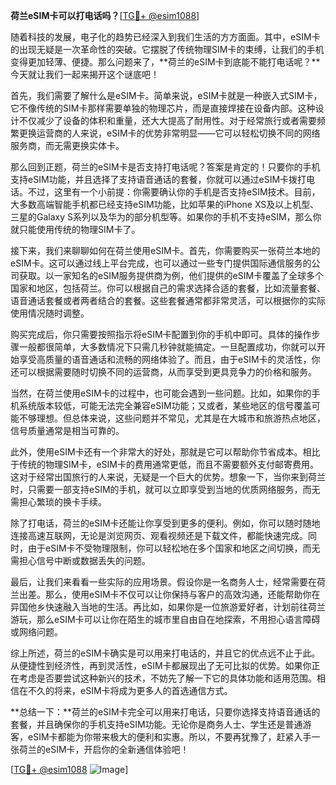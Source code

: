 **荷兰eSIM卡可以打电话吗？**[[TG💪+ @esim1088](https://t.me/s/esim1088)]

随着科技的发展，电子化的趋势已经深入到我们生活的方方面面。其中，eSIM卡的出现无疑是一次革命性的突破。它摆脱了传统物理SIM卡的束缚，让我们的手机变得更加轻薄、便捷。那么问题来了，**荷兰的eSIM卡到底能不能打电话呢？**今天就让我们一起来揭开这个谜底吧！

首先，我们需要了解什么是eSIM卡。简单来说，eSIM卡就是一种嵌入式SIM卡，它不像传统的SIM卡那样需要单独的物理芯片，而是直接焊接在设备内部。这种设计不仅减少了设备的体积和重量，还大大提高了耐用性。对于经常旅行或者需要频繁更换运营商的人来说，eSIM卡的优势非常明显——它可以轻松切换不同的网络服务商，而无需更换实体卡。

那么回到正题，荷兰的eSIM卡是否支持打电话呢？答案是肯定的！只要你的手机支持eSIM功能，并且选择了支持语音通话的套餐，你就可以通过eSIM卡拨打电话。不过，这里有一个小前提：你需要确认你的手机是否支持eSIM技术。目前，大多数高端智能手机都已经支持eSIM功能，比如苹果的iPhone XS及以上机型、三星的Galaxy S系列以及华为的部分机型等。如果你的手机不支持eSIM，那么你就只能使用传统的物理SIM卡了。

接下来，我们来聊聊如何在荷兰使用eSIM卡。首先，你需要购买一张荷兰本地的eSIM卡。这可以通过线上平台完成，也可以通过一些专门提供国际通信服务的公司获取。以一家知名的eSIM服务提供商为例，他们提供的eSIM卡覆盖了全球多个国家和地区，包括荷兰。你可以根据自己的需求选择合适的套餐，比如流量套餐、语音通话套餐或者两者结合的套餐。这些套餐通常都非常灵活，可以根据你的实际使用情况随时调整。

购买完成后，你只需要按照指示将eSIM卡配置到你的手机中即可。具体的操作步骤一般都很简单，大多数情况下只需几秒钟就能搞定。一旦配置成功，你就可以开始享受高质量的语音通话和流畅的网络体验了。而且，由于eSIM卡的灵活性，你还可以根据需要随时切换不同的运营商，从而享受到更具竞争力的价格和服务。

当然，在荷兰使用eSIM卡的过程中，也可能会遇到一些问题。比如，如果你的手机系统版本较低，可能无法完全兼容eSIM功能；又或者，某些地区的信号覆盖可能不够理想。但总体来说，这些问题并不常见，尤其是在大城市和旅游热点地区，信号质量通常是相当可靠的。

此外，使用eSIM卡还有一个非常大的好处，那就是它可以帮助你节省成本。相比于传统的物理SIM卡，eSIM卡的费用通常更低，而且不需要额外支付邮寄费用。这对于经常出国旅行的人来说，无疑是一个巨大的优势。想象一下，当你来到荷兰时，只需要一部支持eSIM的手机，就可以立即享受到当地的优质网络服务，而无需担心繁琐的换卡手续。

除了打电话，荷兰的eSIM卡还能让你享受到更多的便利。例如，你可以随时随地连接高速互联网，无论是浏览网页、观看视频还是下载文件，都能快速完成。同时，由于eSIM卡不受物理限制，你可以轻松地在多个国家和地区之间切换，而无需担心信号中断或数据丢失的问题。

最后，让我们来看看一些实际的应用场景。假设你是一名商务人士，经常需要在荷兰出差。那么，使用eSIM卡不仅可以让你保持与客户的高效沟通，还能帮助你在异国他乡快速融入当地的生活。再比如，如果你是一位旅游爱好者，计划前往荷兰游玩，那么eSIM卡可以让你在陌生的城市里自由自在地探索，不用担心语言障碍或网络问题。

综上所述，荷兰的eSIM卡确实是可以用来打电话的，并且它的优点远不止于此。从便捷性到经济性，再到灵活性，eSIM卡都展现出了无可比拟的优势。如果你正在考虑是否要尝试这种新兴的技术，不妨先了解一下它的具体功能和适用范围。相信在不久的将来，eSIM卡将成为更多人的首选通信方式。

**总结一下：**荷兰的eSIM卡完全可以用来打电话，只要你选择支持语音通话的套餐，并且确保你的手机支持eSIM功能。无论你是商务人士、学生还是普通游客，eSIM卡都能为你带来极大的便利和实惠。所以，不要再犹豫了，赶紧入手一张荷兰的eSIM卡，开启你的全新通信体验吧！

[[TG💪+ @esim1088](https://t.me/s/esim1088) ![Image](https://i.postimg.cc/4NQfJmqS/Snipaste-2025-05-13-00-14-12.png)]